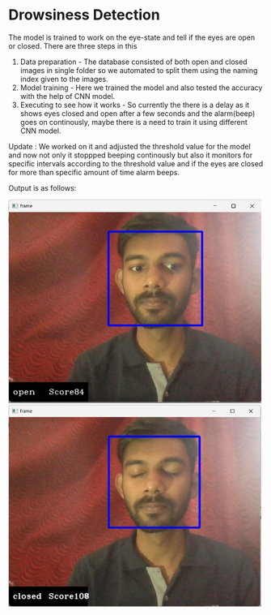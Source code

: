 # Drowsiness Detection

The model is trained to work on the eye-state and tell if the eyes are open or closed.
There are three steps in this
1) Data preparation - The database consisted of both open and closed images in single folder so we automated to split them using the naming index given to the images.
2) Model training - Here we trained the model and also tested the accuracy with the help of CNN model.
3) Executing to see how it works - So currently the there is a delay as it shows eyes closed and open after a few seconds and the alarm(beep) goes on continously, maybe there is a need to train it using different CNN model.

Update : 
We worked on it and adjusted the threshold value for the model and now not only it stoppped beeping continously but also it monitors for specific intervals according to the threshold value and if the eyes are closed for more than specific amount of time alarm beeps.

Output is as follows:

<img src='output/open eyes.png' width='500'> <img src='output/closed eyes.png' width='500'> 

